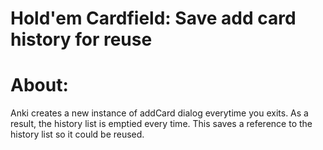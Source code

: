 # Hold'em Cardfield: Save add card history for reuse

# About:
Anki creates a new instance of addCard dialog everytime you exits. As a result, the history list is emptied every time. This saves a reference to the history list so it could be reused.

